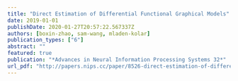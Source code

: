 ```yaml
---
title: "Direct Estimation of Differential Functional Graphical Models"
date: 2019-01-01
publishDate: 2020-01-27T20:57:22.567337Z
authors: [boxin-zhao, sam-wang, mladen-kolar]
publication_types: ["6"]
abstract: ""
featured: true
publication: "*Advances in Neural Information Processing Systems 32*"
url_pdf: "http://papers.nips.cc/paper/8526-direct-estimation-of-differential-functional-graphical-models.pdf"
---
```

